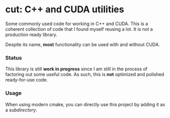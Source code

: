 # cut: C++ and CUDA utilities

Some commonly used code for working in C++ and CUDA. This is a coherent collection of code that I found myself reusing a lot. It is not a production ready library.

Despite its name, **most** functionality can be used with and without CUDA.

### Status

This library is still **work in progress** since I am still in the process of factoring out some useful code. As such, this is **not** optimized and polished ready-for-use code.

### Usage

When using modern cmake, you can directly use this project by adding it as a _subdirectory_.
